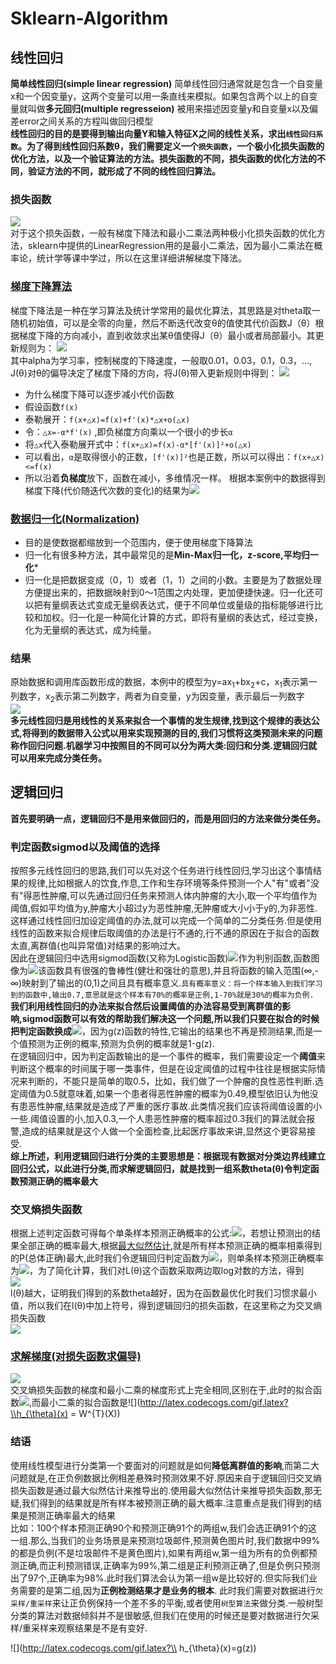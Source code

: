 # Sklearn-Algorithm
## 线性回归
**简单线性回归(simple linear regression)** 简单线性回归通常就是包含一个自变量x和一个因变量y，这两个变量可以用一条直线来模拟。如果包含两个以上的自变量就叫做**多元回归(multiple regresseion)** 被用来描述因变量y和自变量x以及偏差error之间关系的方程叫做回归模型<br>
**线性回归的目的是要得到输出向量Y和输入特征X之间的线性关系，求出`线性回归系数`。为了得到线性回归系数θ，我们需要定义一个`损失函数`，一个极小化损失函数的优化方法，以及一个验证算法的方法。损失函数的不同，损失函数的优化方法的不同，验证方法的不同，就形成了不同的线性回归算法。**
### 损失函数
![](https://github.com/yangxcc/Sklearn-Algorithm/blob/master/image/%E6%8D%9F%E5%A4%B1%E5%87%BD%E6%95%B0.png) <br>
对于这个损失函数，一般有梯度下降法和最小二乘法两种极小化损失函数的优化方法，sklearn中提供的LinearRegression用的是最小二乘法，因为最小二乘法在概率论，统计学等课中学过，所以在这里详细讲解梯度下降法。<br>
### [梯度下降算法](https://www.jianshu.com/p/386645b7e03a)
梯度下降法是一种在学习算法及统计学常用的最优化算法，其思路是对theta取一随机初始值，可以是全零的向量，然后不断迭代改变θ的值使其代价函数J（θ）根据梯度下降的方向减小，直到收敛求出某θ值使得J（θ）最小或者局部最小。其更新规则为：
![](https://github.com/yangxcc/Sklearn-Algorithm/blob/master/image/%E6%A2%AF%E5%BA%A6%E4%B8%8B%E9%99%8D.png)<br>
其中alpha为学习率，控制梯度的下降速度，一般取0.01，0.03，0.1，0.3，…, J(θ)对θ的偏导决定了梯度下降的方向，将J(θ)带入更新规则中得到：
![](https://github.com/yangxcc/Sklearn-Algorithm/blob/master/image/梯度下降2.png)
- 为什么梯度下降可以逐步减小代价函数
 - 假设函数`f(x)`
 - 泰勒展开：`f(x+△x)=f(x)+f'(x)*△x+o(△x)`
 - 令：`△x=-α*f'(x)`   ,即负梯度方向乘以一个很小的步长`α`
 - 将`△x`代入泰勒展开式中：`f(x+△x)=f(x)-α*[f'(x)]²+o(△x)`
 - 可以看出，`α`是取得很小的正数，`[f'(x)]²`也是正数，所以可以得出：`f(x+△x)<=f(x)`
 - 所以沿着**负梯度**放下，函数在减小，多维情况一样。
 根据本案例中的数据得到梯度下降(代价随迭代次数的变化)的结果为![](https://github.com/yangxcc/Sklearn-Algorithm/blob/master/image/梯度下降结果.png)<br>
 ### [数据归一化(Normalization)](https://www.jianshu.com/p/95a8f035c86c)
 - 目的是使数据都缩放到一个范围内，便于使用梯度下降算法
 - 归一化有很多种方法，其中最常见的是**Min-Max归一化，z-score,平均归一化***
 - 归一化是把数据变成（0，1）或者（1，1）之间的小数。主要是为了数据处理方便提出来的，把数据映射到0～1范围之内处理，更加便捷快速。归一化还可以把有量纲表达式变成无量纲表达式，便于不同单位或量级的指标能够进行比较和加权。归一化是一种简化计算的方式，即将有量纲的表达式，经过变换，化为无量纲的表达式，成为纯量。
### 结果
原始数据和调用库函数形成的数据，本例中的模型为y=ax<sub>1</sub>+bx<sub>2</sub>+c，x<sub>1</sub>表示第一列数字，x<sub>2</sub>表示第二列数字，两者为自变量，y为因变量，表示最后一列数字<br>
![](https://github.com/yangxcc/Sklearn-Algorithm/blob/master/image/简单线性回归结果.png)<br>
**多元线性回归是用线性的关系来拟合一个事情的发生规律,找到这个规律的表达公式,将得到的数据带入公式以用来实现预测的目的,我们习惯将这类预测未来的问题称作回归问题.机器学习中按照目的不同可以分为两大类:回归和分类.逻辑回归就可以用来完成分类任务。**
## 逻辑回归
**首先要明确一点，逻辑回归不是用来做回归的，而是用回归的方法来做分类任务。**<br>
### 判定函数sigmod以及阈值的选择
按照多元线性回归的思路,我们可以先对这个任务进行线性回归,学习出这个事情结果的规律,比如根据人的饮食,作息,工作和生存环境等条件预测一个人"有"或者"没有"得恶性肿瘤,可以先通过回归任务来预测人体内肿瘤的大小,取一个平均值作为阈值,假如平均值为y,肿瘤大小超过y为恶性肿瘤,无肿瘤或大小小于y的,为非恶性.这样通过线性回归加设定阈值的办法,就可以完成一个简单的二分类任务.但是使用线性的函数来拟合规律后取阈值的办法是行不通的,行不通的原因在于拟合的函数太直,离群值(也叫异常值)对结果的影响过大。<br>
因此在逻辑回归中选用sigmod函数(又称为Logistic函数)![](https://github.com/yangxcc/Sklearn-Algorithm/blob/master/image/sigmod函数.png)作为判别函数,函数图像为![](https://github.com/yangxcc/Sklearn-Algorithm/blob/master/image/sigmod图像.png)该函数具有很强的鲁棒性(健壮和强壮的意思),并且将函数的输入范围(∞,-∞)映射到了输出的(0,1)之间且具有概率意义.`具有概率意义：将一个样本输入到我们学习到的函数中,输出0.7,意思就是这个样本有70%的概率是正例,1-70%就是30%的概率为负例.`<br>
**我们利用线性回归的办法来拟合然后设置阈值的办法容易受到离群值的影响,sigmod函数可以有效的帮助我们解决这一个问题,所以我们只要在拟合的时候把判定函数换成**![](https://github.com/yangxcc/Sklearn-Algorithm/blob/master/image/逻辑回归判定函数.png)，因为g(z)函数的特性,它输出的结果也不再是预测结果,而是一个值预测为正例的概率,预测为负例的概率就是1-g(z).<br>
在逻辑回归中，因为判定函数输出的是一个事件的概率，我们需要设定一个**阈值**来判断这个概率的时间属于哪一类事件，但是在设定阈值的过程中往往是根据实际情况来判断的，不能只是简单的取0.5，比如，我们做了一个肿瘤的良性恶性判断.选定阈值为0.5就意味着,如果一个患者得恶性肿瘤的概率为0.49,模型依旧认为他没有患恶性肿瘤,结果就是造成了严重的医疗事故.此类情况我们应该将阈值设置的小一些.阈值设置的小,加入0.3,一个人患恶性肿瘤的概率超过0.3我们的算法就会报警,造成的结果就是这个人做一个全面检查,比起医疗事故来讲,显然这个更容易接受.<br>
**综上所述，利用逻辑回归进行分类的主要思想是：根据现有数据对分类边界线建立回归公式，以此进行分类,而求解逻辑回归，就是找到一组系数theta(θ)令判定函数预测正确的概率最大**
### 交叉熵损失函数
根据上述判定函数可得每个单条样本预测正确概率的公式:![](https://github.com/yangxcc/Sklearn-Algorithm/blob/master/image/逻辑回归概率公式.png)，若想让预测出的结果全部正确的概率最大,根据[最大似然估计](https://blog.csdn.net/weixin_39445556/article/details/81416133),就是所有样本预测正确的概率相乘得到的P(总体正确)最大,此时我们令逻辑回归判定函数为![](https://github.com/yangxcc/Sklearn-Algorithm/blob/master/image/逻辑回归判定函数2.png)，则单条样本预测正确概率为![](https://github.com/yangxcc/Sklearn-Algorithm/blob/master/image/逻辑回归概率公式2.png)，为了简化计算，我们对L(θ)这个函数采取两边取log对数的方法，得到<br>
![](https://github.com/yangxcc/Sklearn-Algorithm/blob/master/image/逻辑回归概率公式3.png)<br>
l(θ)越大，证明我们得到的系数theta越好，因为在函数最优化时我们习惯求最小值，所以我们在l(θ)中加上符号，得到逻辑回归的损失函数，在这里称之为交叉熵损失函数<br>
![](https://github.com/yangxcc/Sklearn-Algorithm/blob/master/image/逻辑回归损失函数.png)<br>
### [求解梯度(对损失函数求偏导)](https://blog.csdn.net/weixin_39445556/article/details/83661219)
![](https://github.com/yangxcc/Sklearn-Algorithm/blob/master/image/求解梯度函数.png)<br>
交叉熵损失函数的梯度和最小二乘的梯度形式上完全相同,区别在于,此时的拟合函数![](http://latex.codecogs.com/gif.latex?\\h_{\theta}(x)=g(z)),而最小二乘的拟合函数是![](http://latex.codecogs.com/gif.latex?\\h_{\theta}(x) = W^{T}(X))
### 结语
使用线性模型进行分类第一个要面对的问题就是如何**降低离群值的影响**,而第二大问题就是,在正负例数据比例相差悬殊时预测效果不好.原因来自于逻辑回归交叉熵损失函数是通过最大似然估计来推导出的.使用最大似然估计来推导损失函数,那无疑,我们得到的结果就是所有样本被预测正确的最大概率.注意重点是我们得到的结果是预测正确率最大的结果<br>比如：100个样本预测正确90个和预测正确91个的两组w,我们会选正确91个的这一组.那么,当我们的业务场景是来预测垃圾邮件,预测黄色图片时,我们数据中99%的都是负例(不是垃圾邮件不是黄色图片),如果有两组w,第一组为所有的负例都预测正确,而正利预测错误,正确率为99%,第二组是正利预测正确了,但是负例只预测出了97个,正确率为98%.此时我们算法会认为第一组w是比较好的.但实际我们业务需要的是第二组,因为**正例检测结果才是业务的根本**. 此时我们需要对数据进行`欠采样/重采样`来让正负例保持一个差不多的平衡,或者使用`树型算法`来做分类.一般树型分类的算法对数据倾斜并不是很敏感,但我们在使用的时候还是要对数据进行欠采样/重采样来观察结果是不是有变好.

![](http://latex.codecogs.com/gif.latex?\\ h_{\theta}(x)=g(z))

